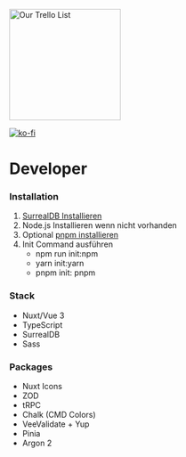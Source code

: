 <a href="https://trello.com/b/HQtJyZ37/tsauth"><img src="https://vscteam.de/wp-content/uploads/2021/03/Trello-Logo-1.png" alt="Our Trello List" width="200"></a>

[![ko-fi](https://ko-fi.com/img/githubbutton_sm.svg)](https://ko-fi.com/X8X0IQHTM)

<!--- # Normal User

### Windows
1. Download TSA-CLI.bat
1. Start TSA-CLI.bat
1. Enter Y or Yes/YES to install TSAuth
1. Enter N or No/NO to cancel the installation

### Linux
1. Download TSA-CLI.sh
1. Start TSA-CLI.sh
1. Enter Y or Yes/YES to install TSAuth
1. Enter N or No/NO to cancel the installation
--->
# Developer

### Installation

1. [SurrealDB Installieren](https://surrealdb.com/install)
2. Node.js Installieren wenn nicht vorhanden
3. Optional [pnpm installieren](https://pnpm.io/installation)
4. Init Command ausführen
    * npm run init:npm
    * yarn init:yarn
    * pnpm init: pnpm

### Stack
* Nuxt/Vue 3
* TypeScript
* SurrealDB
* Sass

### Packages
* Nuxt Icons
* ZOD
* tRPC
* Chalk (CMD Colors)
* VeeValidate + Yup
* Pinia
* Argon 2
